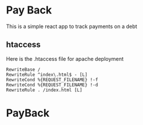 # Pay Back

This is a simple react app to track payments on a debt

## htaccess

Here is the .htaccess file for apache deployment

```
RewriteBase /
RewriteRule ^index\.html$ - [L]
RewriteCond %{REQUEST_FILENAME} !-f
RewriteCond %{REQUEST_FILENAME} !-d
RewriteRule . /index.html [L]
```
# PayBack
